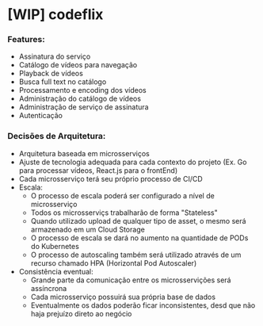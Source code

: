 # [WIP] codeflix

###  Features:
- Assinatura do serviço 
- Catálogo de vídeos para navegação
- Playback de vídeos
- Busca full text no catálogo
- Processamento e encoding dos vídeos
- Administração do catálogo de vídeos
- Administração de serviço de assinatura
- Autenticação

### Decisões de Arquitetura:
- Arquitetura baseada em microsserviços
- Ajuste de tecnologia adequada para cada contexto do projeto (Ex. Go para processar vídeos, React.js para o frontEnd)
- Cada microsserviço terá seu próprio processo de CI/CD
- Escala:
  - O processo de escala poderá ser configurado a nível de microsserviço
  - Todos os microsserviçs trabalharão de forma "Stateless"
  - Quando utilizado upload de qualquer tipo de asset, o mesmo será armazenado em um Cloud Storage
  - O processo de escala se dará no aumento na quantidade de PODs do Kubernetes
  - O processo de autoscaling também será utilizado através de um recurso chamado HPA (Horizontal Pod Autoscaler)
- Consistência eventual:
  - Grande parte da comunicação entre os microsservições será assíncrona
  - Cada microsserviço possuirá sua própria base de dados
  - Eventualmente os dados poderão ficar inconsistentes, desd que não haja prejuízo direto ao negócio
